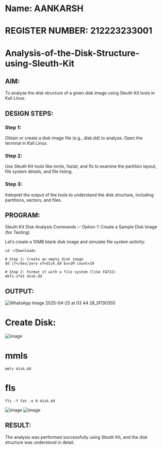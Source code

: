 # Name: AANKARSH
# REGISTER NUMBER: 212223233001
# Analysis-of-the-Disk-Structure-using-Sleuth-Kit
## AIM:
To analyze the disk structure of a given disk image using Sleuth Kit tools in Kali Linux.

## DESIGN STEPS:
### Step 1:
Obtain or create a disk image file (e.g., disk.dd) to analyze. Open the terminal in Kali Linux.

### Step 2:
Use Sleuth Kit tools like mmls, fsstat, and fls to examine the partition layout, file system details, and file listing.

### Step 3:
Interpret the output of the tools to understand the disk structure, including partitions, sectors, and files.

## PROGRAM:
Sleuth Kit Disk Analysis Commands
✅ Option 1: Create a Sample Disk Image (for Testing)

Let’s create a 10MB blank disk image and simulate file system activity:

```
cd ~/Downloads

# Step 1: Create an empty disk image
dd if=/dev/zero of=disk.dd bs=1M count=10

# Step 2: Format it with a file system (like FAT32)
mkfs.vfat disk.dd
```
## OUTPUT:

![WhatsApp Image 2025-04-25 at 03 44 28_0f130355](https://github.com/user-attachments/assets/750dfe6f-a567-43bc-bab5-4999c469fb8e)

# Create Disk:
![image](https://github.com/user-attachments/assets/f14771ed-58db-4ca8-b256-7ab9ea42ea47)

# mmls
```
mmls disk.dd
```
# fls
```
fls -f fat -o 0 disk.dd
```
![image](https://github.com/user-attachments/assets/b8cabdf9-9c6a-488f-855a-9231bd161b66)
![image](https://github.com/user-attachments/assets/86647ad5-d612-4f44-9e5f-d5fe10cca69e)



## RESULT:
The analysis was performed successfully using Sleuth Kit, and the disk structure was understood in detail.
